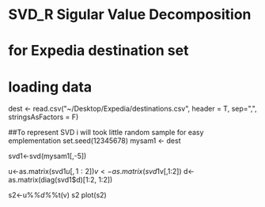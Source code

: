 # SVD_R Sigular Value Decomposition
# for Expedia destination set 
# loading data
dest <- read.csv("~/Desktop/Expedia/destinations.csv", header = T, sep=",", stringsAsFactors = F)

##To represent SVD i will took little random sample for easy emplementation
set.seed(12345678)
mysam1  <- dest

svd1<-svd(mysam1[,-5])

u<-as.matrix(svd1$u[,1:2])
v<-as.matrix(svd1$v[,1:2])
d<-as.matrix(diag(svd1$d)[1:2, 1:2])

s2<-u%*%d%*%t(v)
s2
plot(s2)
